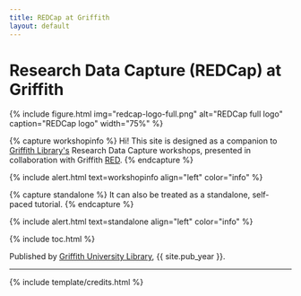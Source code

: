 ```yaml
---
title: REDCap at Griffith
layout: default
---
```


# Research Data Capture (REDCap) at Griffith

{% include figure.html img="redcap-logo-full.png" alt="REDCap full logo" caption="REDCap logo" width="75%" %}

{% capture workshopinfo %}
Hi! This site is designed as a companion to [Griffith Library's](https://www.griffith.edu.au/library) Research Data Capture workshops, presented in collaboration with Griffith [RED](https://www.griffith.edu.au/research/research-services/researcher-education-development).
{% endcapture %}

{% include alert.html text=workshopinfo align="left" color="info" %}

{% capture standalone %}
It can also be treated as a standalone, self-paced tutorial.
{% endcapture %}

{% include alert.html text=standalone align="left" color="info" %}

{% include toc.html %}

Published by [Griffith University Library](http://www.griffith.edu.au/library/), {{ site.pub_year }}.

------

{% include template/credits.html %}
